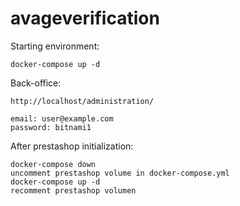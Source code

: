 # avageverification

Starting environment:
```
docker-compose up -d
```

Back-office:
```
http://localhost/administration/

email: user@example.com
password: bitnami1
```

After prestashop initialization:
```
docker-compose down
uncomment prestashop volume in docker-compose.yml 
docker-compose up -d
recomment prestashop volumen
```
